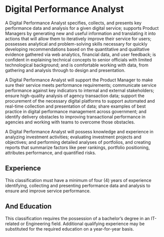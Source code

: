# Digital Performance Analyst    
A Digital Performance Analyst specifies, collects, and presents key performance data and analysis for a given digital service; supports Product Managers by generating new and useful information and translating it into actions that will allow them to iteratively improve their service for users; possesses analytical and problem-solving skills necessary for quickly developing recommendations based on the quantitative and qualitative evidence gathered via web analytics, financial data, and user feedback; is confident in explaining technical concepts to senior officials with limited technological background; and is comfortable working with data, from gathering and analysis through to design and presentation.

A Digital Performance Analyst will support the Product Manager to make sure their service meets performance requirements; communicate service performance against key indicators to internal and external stakeholders; ensure high-quality analysis of agency transaction data; support the procurement of the necessary digital platforms to support automated and real-time collection and presentation of data; share examples of best practice in digital performance management across government; and identify delivery obstacles to improving transactional performance in agencies and working with teams to overcome those obstacles.

A Digital Performance Analyst will possess knowledge and experience in analyzing investment activities; evaluating investment projects and objectives; and performing detailed analyses of portfolios, and creating reports that summarize factors like peer rankings, portfolio positioning, attributes performance, and quantified risks.

## Experience
This classification must have a minimum of four (4) years of experience identifying, collecting and presenting performance data and analysis to ensure and improve service performance.

## And Education
This classification requires the possession of a bachelor’s degree in an IT-related or Engineering field. Additional qualifying experience may be substituted for the required education on a year-for-year basis.
